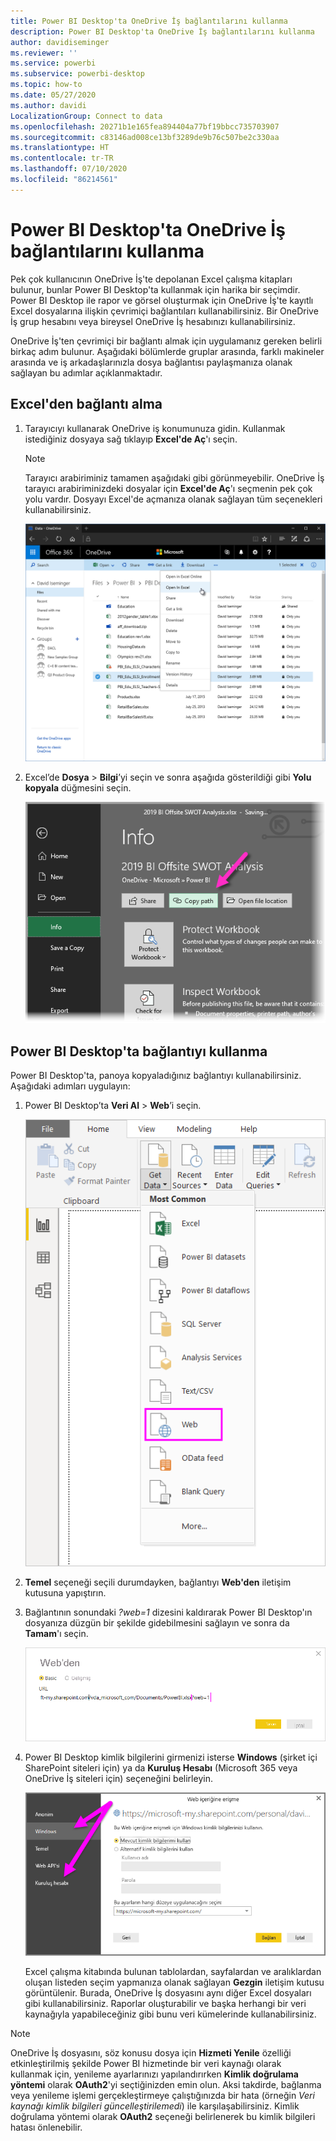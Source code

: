 ```yaml
---
title: Power BI Desktop'ta OneDrive İş bağlantılarını kullanma
description: Power BI Desktop'ta OneDrive İş bağlantılarını kullanma
author: davidiseminger
ms.reviewer: ''
ms.service: powerbi
ms.subservice: powerbi-desktop
ms.topic: how-to
ms.date: 05/27/2020
ms.author: davidi
LocalizationGroup: Connect to data
ms.openlocfilehash: 20271b1e165fea894404a77bf19bbcc735703907
ms.sourcegitcommit: c83146ad008ce13bf3289de9b76c507be2c330aa
ms.translationtype: HT
ms.contentlocale: tr-TR
ms.lasthandoff: 07/10/2020
ms.locfileid: "86214561"
---
```

# <a name="use-onedrive-for-business-links-in-power-bi-desktop"></a>Power BI Desktop'ta OneDrive İş bağlantılarını kullanma
Pek çok kullanıcının OneDrive İş'te depolanan Excel çalışma kitapları bulunur, bunlar Power BI Desktop'ta kullanmak için harika bir seçimdir. Power BI Desktop ile rapor ve görsel oluşturmak için OneDrive İş'te kayıtlı Excel dosyalarına ilişkin çevrimiçi bağlantıları kullanabilirsiniz. Bir OneDrive İş grup hesabını veya bireysel OneDrive İş hesabınızı kullanabilirsiniz.

OneDrive İş'ten çevrimiçi bir bağlantı almak için uygulamanız gereken belirli birkaç adım bulunur. Aşağıdaki bölümlerde gruplar arasında, farklı makineler arasında ve iş arkadaşlarınızla dosya bağlantısı paylaşmanıza olanak sağlayan bu adımlar açıklanmaktadır.

## <a name="get-a-link-from-excel"></a>Excel'den bağlantı alma
1. Tarayıcıyı kullanarak OneDrive iş konumunuza gidin. Kullanmak istediğiniz dosyaya sağ tıklayıp **Excel'de Aç**'ı seçin.
   
   > [!NOTE]
   > Tarayıcı arabiriminiz tamamen aşağıdaki gibi görünmeyebilir. OneDrive İş tarayıcı arabiriminizdeki dosyalar için **Excel'de Aç**'ı seçmenin pek çok yolu vardır. Dosyayı Excel'de açmanıza olanak sağlayan tüm seçenekleri kullanabilirsiniz.
   
   ![Excel’de Aç seçimini gösteren OneDrive’ın tarayıcıdaki ekran görüntüsü.](media/desktop-use-onedrive-business-links/odb-links_02.png)

2. Excel’de **Dosya** > **Bilgi**’yi seçin ve sonra aşağıda gösterildiği gibi **Yolu kopyala** düğmesini seçin.
   
   ![Kopyalama yolu düğme seçimini gösteren Bilgi menüsünün ekran görüntüsü.](media/desktop-use-onedrive-business-links/onedrive-copy-path.png)

## <a name="use-the-link-in-power-bi-desktop"></a>Power BI Desktop'ta bağlantıyı kullanma
Power BI Desktop'ta, panoya kopyaladığınız bağlantıyı kullanabilirsiniz. Aşağıdaki adımları uygulayın:

1. Power BI Desktop’ta **Veri Al** > **Web**’i seçin.
   
   ![Web seçimini gösteren, Power BI Desktop’taki Veri Al şeridinin ekran görüntüsü.](media/desktop-use-onedrive-business-links/power-bi-web-link-onedrive.png)
2. **Temel** seçeneği seçili durumdayken, bağlantıyı **Web'den** iletişim kutusuna yapıştırın.
3. Bağlantının sonundaki *?web=1* dizesini kaldırarak Power BI Desktop'ın dosyanıza düzgün bir şekilde gidebilmesini sağlayın ve sonra da **Tamam**'ı seçin.
   
    ![URL alanından dize kaldırmayı gösteren Web’den iletişim kutusunun ekran görüntüsü.](media/desktop-use-onedrive-business-links/power-bi-web-link-confirmation.png) 
4. Power BI Desktop kimlik bilgilerini girmenizi isterse **Windows** (şirket içi SharePoint siteleri için) ya da **Kuruluş Hesabı** (Microsoft 365 veya OneDrive İş siteleri için) seçeneğini belirleyin.
   
   ![Windows veya Kuruluş hesabı seçimini gösteren Power BI Desktop kimlik bilgileri isteminin ekran görüntüsü.](media/desktop-use-onedrive-business-links/odb-links_06.png)

   Excel çalışma kitabında bulunan tablolardan, sayfalardan ve aralıklardan oluşan listeden seçim yapmanıza olanak sağlayan **Gezgin** iletişim kutusu görüntülenir. Burada, OneDrive İş dosyasını aynı diğer Excel dosyaları gibi kullanabilirsiniz. Raporlar oluşturabilir ve başka herhangi bir veri kaynağıyla yapabileceğiniz gibi bunu veri kümelerinde kullanabilirsiniz.

> [!NOTE]
> OneDrive İş dosyasını, söz konusu dosya için **Hizmeti Yenile** özelliği etkinleştirilmiş şekilde Power BI hizmetinde bir veri kaynağı olarak kullanmak için, yenileme ayarlarınızı yapılandırırken **Kimlik doğrulama yöntemi** olarak **OAuth2**'yi seçtiğinizden emin olun. Aksi takdirde, bağlanma veya yenileme işlemi gerçekleştirmeye çalıştığınızda bir hata (örneğin *Veri kaynağı kimlik bilgileri güncelleştirilemedi*) ile karşılaşabilirsiniz. Kimlik doğrulama yöntemi olarak **OAuth2** seçeneği belirlenerek bu kimlik bilgileri hatası önlenebilir.
>
